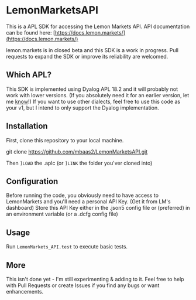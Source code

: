 # LemonMarketsAPI

This is a APL SDK for accessing the Lemon Markets API. API documentation can be found here: [https://docs.lemon.markets/](https://docs.lemon.markets/)

lemon.markets is in closed beta and this SDK is a work in progress. Pull requests to expand the SDK or improve its reliability are welcomed.

## Which APL?

This SDK is implemented using Dyalog APL 18.2 and it will probably not work with lower versions. (If you absolutely need it for an earlier version,
let me [know](./issues)!)
If you want to use other dialects, feel free to use this code as your v1, but I intend to only support the Dyalog implementation.

## Installation
First, clone this repository to your local machine.

git clone https://github.com/mbaas2/LemonMarketsAPI.git

Then `]LOAD` the .aplc (or `]LINK` the folder you'ver cloned into)

## Configuration

Before running the code, you obviously need to have access to LemonMarkets and you'll need a personal API Key. (Get it from LM's dashboard)
Store this API Key either in the .json5 config file or (preferred) in an environment variable (or a .dcfg config file)
## Usage

Run `LemonMarkets_API.test` to execute basic tests.

## More

This isn't done yet - I'm still experimenting & adding to it. Feel free to help with Pull Requests
or create Issues if you find any bugs or want enhancements.